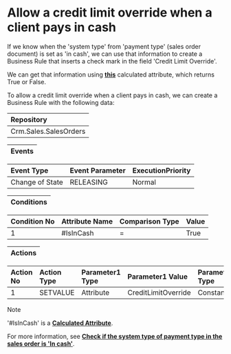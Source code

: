 # Allow a credit limit override when a client pays in cash

If we know when the 'system type' from 'payment type' (sales order document) is set as 'in cash', we can use that information to create a Business Rule that inserts a check mark in the field 'Credit Limit Override'.

We can get that information using **[this](https://docs.erp.net/tech/advanced/calculated-attributes/examples/check-if-system-type-is-in-cash.html)** calculated attribute, which returns True or False.

To allow a credit limit override when a client pays in cash, we can create a Business Rule with the following data:

|Repository
|:----
|Crm.Sales.SalesOrders

|**Events**
|:-----

|Event Type|Event Parameter|ExecutionPriority
|:----|:----|:----
|Change of State|RELEASING|Normal

|Conditions
|:-----

|Condition No|Attribute Name|Comparison Type|Value
|:-----|:-----|:----|:-----
|1|#IsInCash|=|True|

|Actions
|:-----

|Action No|Action Type|Parameter1 Type|Parameter1 Value|Parameter2 Type|Parameter1 Value
|:----|:----|:----|:----|:----|:-----
|1|SETVALUE|Attribute|CreditLimitOverride|Constant|True

> [!Note] 
> '#IsInCash' is a **[Calculated Attribute](https://docs.erp.net/tech/advanced/calculated-attributes/index.html)**. 
> 
> For more information, see **[Check if the system type of payment type in the sales order is 'In cash'](https://docs.erp.net/tech/advanced/calculated-attributes/examples/check-if-system-type-is-in-cash.html)**.
